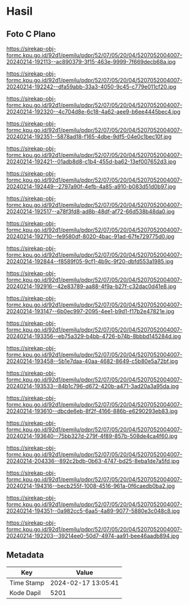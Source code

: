 # Hasil

## Foto C Plano

https://sirekap-obj-formc.kpu.go.id/92d1/pemilu/pdpr/52/07/05/20/04/5207052004007-20240214-192113--ac890379-3f15-463e-9999-7f669decb68a.jpg

https://sirekap-obj-formc.kpu.go.id/92d1/pemilu/pdpr/52/07/05/20/04/5207052004007-20240214-192242--dfa59abb-33a3-4050-9c45-c779e011cf20.jpg

https://sirekap-obj-formc.kpu.go.id/92d1/pemilu/pdpr/52/07/05/20/04/5207052004007-20240214-192320--4c704d8e-6c18-4a62-aee9-b6ee4445bec4.jpg

https://sirekap-obj-formc.kpu.go.id/92d1/pemilu/pdpr/52/07/05/20/04/5207052004007-20240214-192351--5878ad18-f165-4dbe-9df5-04e0c1bec10f.jpg

https://sirekap-obj-formc.kpu.go.id/92d1/pemilu/pdpr/52/07/05/20/04/5207052004007-20240214-192421--01adb8d8-c1b4-455d-ba62-13ef007652d3.jpg

https://sirekap-obj-formc.kpu.go.id/92d1/pemilu/pdpr/52/07/05/20/04/5207052004007-20240214-192449--2797a90f-4efb-4a85-a910-b083d51d0b97.jpg

https://sirekap-obj-formc.kpu.go.id/92d1/pemilu/pdpr/52/07/05/20/04/5207052004007-20240214-192517--a78f3fd8-ad8b-48df-af72-66d538b48da0.jpg

https://sirekap-obj-formc.kpu.go.id/92d1/pemilu/pdpr/52/07/05/20/04/5207052004007-20240214-192710--fe9580df-8020-4bac-91ad-67fe729775d0.jpg

https://sirekap-obj-formc.kpu.go.id/92d1/pemilu/pdpr/52/07/05/20/04/5207052004007-20240214-192844--f8589f05-9cf1-4b9c-9f20-dbfd553a1985.jpg

https://sirekap-obj-formc.kpu.go.id/92d1/pemilu/pdpr/52/07/05/20/04/5207052004007-20240214-192916--42e83789-aa88-4f9a-b27f-c32dac0d41e8.jpg

https://sirekap-obj-formc.kpu.go.id/92d1/pemilu/pdpr/52/07/05/20/04/5207052004007-20240214-193147--6b0ec997-2095-4ee1-b9d1-f17b2e47821e.jpg

https://sirekap-obj-formc.kpu.go.id/92d1/pemilu/pdpr/52/07/05/20/04/5207052004007-20240214-193356--eb75a329-b4bb-4726-b74b-8bbbd145284d.jpg

https://sirekap-obj-formc.kpu.go.id/92d1/pemilu/pdpr/52/07/05/20/04/5207052004007-20240214-193458--5b1e7daa-40aa-4682-8649-c5b80e5a72bf.jpg

https://sirekap-obj-formc.kpu.go.id/92d1/pemilu/pdpr/52/07/05/20/04/5207052004007-20240214-193533--84b1c796-d672-420b-a471-3ad20a3a95da.jpg

https://sirekap-obj-formc.kpu.go.id/92d1/pemilu/pdpr/52/07/05/20/04/5207052004007-20240214-193610--dbcde6eb-8f2f-4166-886b-e6290293eb83.jpg

https://sirekap-obj-formc.kpu.go.id/92d1/pemilu/pdpr/52/07/05/20/04/5207052004007-20240214-193640--75bb327d-279f-4f89-857b-508de4ca4f60.jpg

https://sirekap-obj-formc.kpu.go.id/92d1/pemilu/pdpr/52/07/05/20/04/5207052004007-20240214-204336--892c2bdb-0b63-4747-bd25-8eba1de7a5fd.jpg

https://sirekap-obj-formc.kpu.go.id/92d1/pemilu/pdpr/52/07/05/20/04/5207052004007-20240214-194316--becb255f-1008-4516-961a-0f6caedb0ba2.jpg

https://sirekap-obj-formc.kpu.go.id/92d1/pemilu/pdpr/52/07/05/20/04/5207052004007-20240214-194351--0a982cc5-6aa5-4a89-9077-5880e3c048c8.jpg

https://sirekap-obj-formc.kpu.go.id/92d1/pemilu/pdpr/52/07/05/20/04/5207052004007-20240214-192203--39214ee0-50d7-4974-aa91-bee46aadb894.jpg


## Metadata

| Key        | Value               |
| ---------- | ------------------- |
| Time Stamp | 2024-02-17 13:05:41 |
| Kode Dapil | 5201                |



